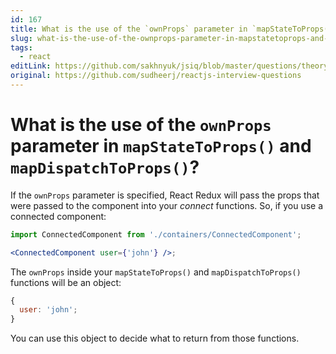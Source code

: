 ```yaml
---
id: 167
title: What is the use of the `ownProps` parameter in `mapStateToProps()` and `mapDispatchToProps()`?
slug: what-is-the-use-of-the-ownprops-parameter-in-mapstatetoprops-and-mapdispatchtoprops
tags:
  - react
editLink: https://github.com/sakhnyuk/jsiq/blob/master/questions/theory/react/167.md
original: https://github.com/sudheerj/reactjs-interview-questions
---
```


# What is the use of the `ownProps` parameter in `mapStateToProps()` and `mapDispatchToProps()`?

If the `ownProps` parameter is specified, React Redux will pass the props that were passed to the component into your _connect_ functions. So, if you use a connected component:

```jsx
import ConnectedComponent from './containers/ConnectedComponent';

<ConnectedComponent user={'john'} />;
```

The `ownProps` inside your `mapStateToProps()` and `mapDispatchToProps()` functions will be an object:

```javascript
{
  user: 'john';
}
```

You can use this object to decide what to return from those functions.